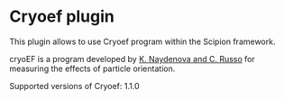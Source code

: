 # Cryoef plugin

This plugin allows to use Cryoef program within the Scipion framework.

cryoEF is a program developed by [K. Naydenova and C. Russo](https://www.mrc-lmb.cam.ac.uk/crusso/cryoEF/) for measuring the effects of particle orientation.

Supported versions of Cryoef: 1.1.0

